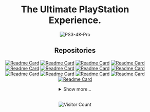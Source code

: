 <div align="center">

<!-- <div align="center">
    <img src="example.svg" width="400" height="400" alt="css-in-readme">
</div> -->
    
 <!-- To bolden the text, wrap it with two asterisks (*) (**word**)
To italisize the text, wrap it with one asterisk (*) (*word*)
To strikethrough the text, wrap it with two tildes (~) (~~word~~)
To make a link, place the link text in brackets and the url in parentheses ([link](http://example.com))
To make an example icon image, place an !, the alt text in brackets, and the url in parentheses (![github](/images/icon.png))
 
https://guides.github.com/features/mastering-markdown/

https://arturssmirnovs.github.io/github-profile-readme-generator/ --> 
 
 
<!-- ![Hey there, I'm Cyris. I'm a software developer, a maker and infosec enthusiast. Check out my work](https://github.com/CyrisXD/CyrisXD/raw/master/bio.gif) -->


 # **The Ultimate PlayStation Experience.**
 ![PS3-4K-Pro](https://user-images.githubusercontent.com/74815634/139526944-8dc6bf4a-c28e-4cfd-a1e0-563b2afaa29a.gif)
<!--  ![image](https://user-images.githubusercontent.com/74815634/134324677-16973d1f-028d-465e-9fbc-c7149ff853ef.png) -->
## Repositories
[![Readme Card](https://github-readme-stats.vercel.app/api/pin/?username=LuanTeles&repo=PS3-4K-Pro&theme=github_light&show_icons=true)](https://github.com/LuanTeles/PS3-4K-Pro)
[![Readme Card](https://github-readme-stats.vercel.app/api/pin/?username=LuanTeles&repo=PlayStation-TV&theme=github_light&show_icons=true)](https://github.com/LuanTeles/PlayStation-TV)
[![Readme Card](https://github-readme-stats.vercel.app/api/pin/?username=LuanTeles&repo=Avatars&theme=github_light&show_icons=true)](https://github.com/LuanTeles/Avatars)
[![Readme Card](https://github-readme-stats.vercel.app/api/pin/?username=LuanTeles&repo=Packages&theme=github_light&show_icons=true)](https://github.com/LuanTeles/Packages)
[![Readme Card](https://github-readme-stats.vercel.app/api/pin/?username=LuanTeles&repo=Firmwares&theme=github_light&show_icons=true)](https://github.com/LuanTeles/Firmwares)
[![Readme Card](https://github-readme-stats.vercel.app/api/pin/?username=LuanTeles&repo=Magazines&theme=github_light&show_icons=true)](https://github.com/LuanTeles/Magazines)
[![Readme Card](https://github-readme-stats.vercel.app/api/pin/?username=LuanTeles&repo=ScreenSavers&theme=github_light&show_icons=true)](https://github.com/LuanTeles/ScreenSavers)
[![Readme Card](https://github-readme-stats.vercel.app/api/pin/?username=LuanTeles&repo=Servers&theme=github_light&show_icons=true)](https://github.com/LuanTeles/Server)
[![Readme Card](https://github-readme-stats.vercel.app/api/pin/?username=LuanTeles&repo=Stores&theme=github_light&show_icons=true)](https://github.com/LuanTeles/Stores)
[![Readme Card](https://github-readme-stats.vercel.app/api/pin/?username=LuanTeles&repo=Themes&theme=github_light&show_icons=true)](https://github.com/LuanTeles/Themes)
[![Readme Card](https://github-readme-stats.vercel.app/api/pin/?username=LuanTeles&repo=Wallpapers&theme=github_light&show_icons=true)](https://github.com/LuanTeles/Wallpapers)
[![Readme Card](https://github-readme-stats.vercel.app/api/pin/?username=LuanTeles&repo=DB&theme=github_light&show_icons=true)](https://github.com/LuanTeles/DB)
[![Readme Card](https://github-readme-stats.vercel.app/api/pin/?username=LuanTeles&repo=DB-Update&theme=github_light&show_icons=true)](https://github.com/LuanTeles/Game-XMLs)
<details> <summary>Show more...</summary>
 
</br>
 
| Now Playing on Spotify                                                                                                                |
| ------------------------------------------------------------------------------------------------------------------------------ |
| <a href="https://status.nmoo.dev/now-playing?open"><img src="https://status.nmoo.dev/now-playing" width="540" height="64"></a> |

</details> 
</br>

 ![Visitor Count](https://profile-counter.glitch.me/{LuanTeles}/count.svg)
 
<!-- <img align='center' src='https://user-images.githubusercontent.com/5713670/87202985-820dcb80-c2b6-11ea-9f56-7ec461c497c3.gif' width='200'> -->
 
<!--
<table>
  <thead>
    <tr>
      <th>Top Tracks</th>
    </tr>
  </thead>
  <tbody>
    <tr>
      <td><a href="https://status.nmoo.dev/top-tracks?i=1&open"><img src="https://status.nmoo.dev/top-tracks?i=1" width="540" height="64"></a></td>
    </tr>
    <tr></tr> <!-- hide gray row --> <!--
    <tr>
      <td><a href="https://status.nmoo.dev/top-tracks?i=2&open"><img src="https://status.nmoo.dev/top-tracks?i=2" width="540" height="64"></a></td>
    </tr>
    <tr></tr> <!-- hide gray row --> <!--
    <tr>
      <td><a href="https://status.nmoo.dev/top-tracks?i=3&open"><img src="https://status.nmoo.dev/top-tracks?i=3" width="540" height="64"></a></td>
    </tr>
  </tbody>
</table>
-->
